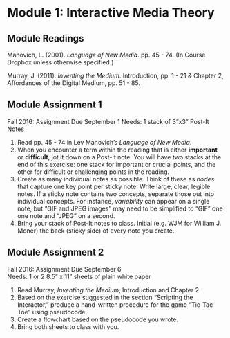 # Module 1: Interactive Media Theory

## Module Readings

Manovich, L. (2001). *Language of New Media*. pp. 45 - 74. (In Course Dropbox unless otherwise specified.) 

Murray, J. (2011). *Inventing the Medium*. Introduction, pp. 1 - 21 & Chapter 2, Affordances of the Digital Medium, pp. 51 - 85.

## Module Assignment 1 

Fall 2016: Assignment Due September 1
Needs: 1 stack of 3”x3” Post-It Notes  

1. Read pp. 45 - 74 in Lev Manovich’s *Language of New Media*. 
2. When you encounter a term within the reading that is either **important** or **difficult**, jot it down on a Post-It note. You will have two stacks at the end of this exercise: one stack for important or crucial points, and the other for difficult or challenging points in the reading. 
3. Create as many individual notes as possible. Think of these as *nodes* that capture one key point per sticky note. Write large, clear, legible notes. If a sticky note contains two concepts, separate those out into individual concepts. For instance, *variability* can appear on a single note, but “GIF and JPEG images” may need to be simplified to “GIF” one one note and “JPEG” on a second. 
4. Bring your stack of Post-It notes to class. Initial (e.g. WJM for William J. Moner) the back (sticky side) of every note you create. 

## Module Assignment 2

Fall 2016: Assignment Due September 6  
Needs: 1 or 2 8.5” x 11” sheets of plain white paper

1. Read Murray, *Inventing the Medium*, Introduction and Chapter 2. 
2. Based on the exercise suggested in the section “Scripting the Interactor,” produce a hand-written procedure for the game “Tic-Tac-Toe” using pseudocode.
3. Create a flowchart based on the pseudocode you wrote.
4. Bring both sheets to class with you.



